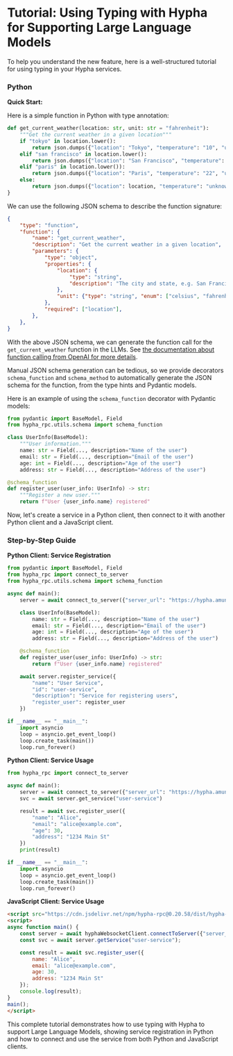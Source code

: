 
# Tutorial: Using Typing with Hypha for Supporting Large Language Models

To help you understand the new feature, here is a well-structured tutorial for using typing in your Hypha services.

### Python

**Quick Start:**

Here is a simple function in Python with type annotation:

```python
def get_current_weather(location: str, unit: str = "fahrenheit"):
    """Get the current weather in a given location"""
    if "tokyo" in location.lower():
        return json.dumps({"location": "Tokyo", "temperature": "10", "unit": unit})
    elif "san francisco" in location.lower():
        return json.dumps({"location": "San Francisco", "temperature": "72", "unit": unit})
    elif "paris" in location.lower()):
        return json.dumps({"location": "Paris", "temperature": "22", "unit": unit})
    else:
        return json.dumps({"location": location, "temperature": "unknown"})
}
```

We can use the following JSON schema to describe the function signature:

```json
{
    "type": "function",
    "function": {
        "name": "get_current_weather",
        "description": "Get the current weather in a given location",
        "parameters": {
            "type": "object",
            "properties": {
                "location": {
                    "type": "string",
                    "description": "The city and state, e.g. San Francisco, CA",
                },
                "unit": {"type": "string", "enum": ["celsius", "fahrenheit"]},
            },
            "required": ["location"],
        },
    },
}
```

With the above JSON schema, we can generate the function call for the `get_current_weather` function in the LLMs. See [the documentation about function calling from OpenAI for more details](https://platform.openai.com/docs/guides/function-calling).

Manual JSON schema generation can be tedious, so we provide decorators `schema_function` and `schema_method` to automatically generate the JSON schema for the function, from the type hints and Pydantic models.

Here is an example of using the `schema_function` decorator with Pydantic models:

```python
from pydantic import BaseModel, Field
from hypha_rpc.utils.schema import schema_function

class UserInfo(BaseModel):
    """User information."""
    name: str = Field(..., description="Name of the user")
    email: str = Field(..., description="Email of the user")
    age: int = Field(..., description="Age of the user")
    address: str = Field(..., description="Address of the user")

@schema_function
def register_user(user_info: UserInfo) -> str:
    """Register a new user."""
    return f"User {user_info.name} registered"
```

Now, let's create a service in a Python client, then connect to it with another Python client and a JavaScript client.

### Step-by-Step Guide

**Python Client: Service Registration**

```python
from pydantic import BaseModel, Field
from hypha_rpc import connect_to_server
from hypha_rpc.utils.schema import schema_function

async def main():
    server = await connect_to_server({"server_url": "https://hypha.amun.ai"})

    class UserInfo(BaseModel):
        name: str = Field(..., description="Name of the user")
        email: str = Field(..., description="Email of the user")
        age: int = Field(..., description="Age of the user")
        address: str = Field(..., description="Address of the user")

    @schema_function
    def register_user(user_info: UserInfo) -> str:
        return f"User {user_info.name} registered"

    await server.register_service({
        "name": "User Service",
        "id": "user-service",
        "description": "Service for registering users",
        "register_user": register_user
    })

if __name__ == "__main__":
    import asyncio
    loop = asyncio.get_event_loop()
    loop.create_task(main())
    loop.run_forever()
```

**Python Client: Service Usage**

```python
from hypha_rpc import connect_to_server

async def main():
    server = await connect_to_server({"server_url": "https://hypha.amun.ai"})
    svc = await server.get_service("user-service")

    result = await svc.register_user({
        "name": "Alice",
        "email": "alice@example.com",
        "age": 30,
        "address": "1234 Main St"
    })
    print(result)

if __name__ == "__main__":
    import asyncio
    loop = asyncio.get_event_loop()
    loop.create_task(main())
    loop.run_forever()
```

**JavaScript Client: Service Usage**

```html
<script src="https://cdn.jsdelivr.net/npm/hypha-rpc@0.20.58/dist/hypha-rpc-websocket.min.js"></script>
<script>
async function main() {
    const server = await hyphaWebsocketClient.connectToServer({"server_url": "https://hypha.amun.ai"});
    const svc = await server.getService("user-service");

    const result = await svc.register_user({
        name: "Alice",
        email: "alice@example.com",
        age: 30,
        address: "1234 Main St"
    });
    console.log(result);
}
main();
</script>
```

This complete tutorial demonstrates how to use typing with Hypha to support Large Language Models, showing service registration in Python and how to connect and use the service from both Python and JavaScript clients.
